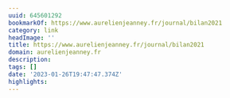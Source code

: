 ```yaml
---
uuid: 645601292
bookmarkOf: https://www.aurelienjeanney.fr/journal/bilan2021
category: link
headImage: ''
title: https://www.aurelienjeanney.fr/journal/bilan2021
domain: aurelienjeanney.fr
description:
tags: []
date: '2023-01-26T19:47:47.374Z'
highlights:
---
```




